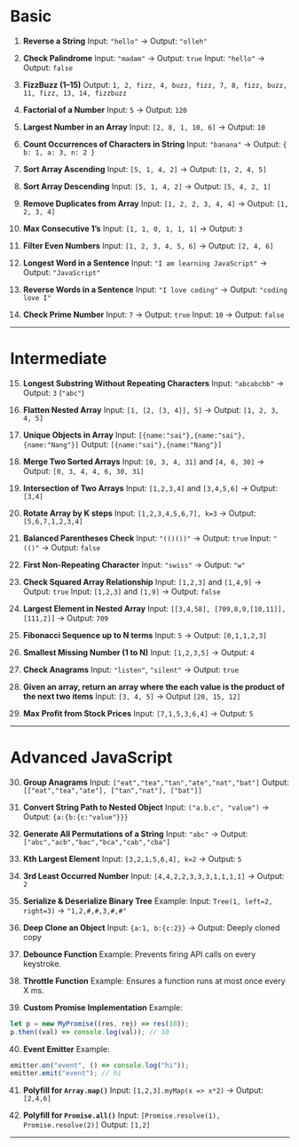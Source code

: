 # Basic

1. **Reverse a String**
   Input: `"hello"` → Output: `"olleh"`

2. **Check Palindrome**
   Input: `"madam"` → Output: `true`
   Input: `"hello"` → Output: `false`

3. **FizzBuzz (1–15)**
   Output: `1, 2, fizz, 4, buzz, fizz, 7, 8, fizz, buzz, 11, fizz, 13, 14, fizzbuzz`

4. **Factorial of a Number**
   Input: `5` → Output: `120`

5. **Largest Number in an Array**
   Input: `[2, 8, 1, 10, 6]` → Output: `10`

6. **Count Occurrences of Characters in String**
   Input: `"banana"` → Output: `{ b: 1, a: 3, n: 2 }`

7. **Sort Array Ascending**
   Input: `[5, 1, 4, 2]` → Output: `[1, 2, 4, 5]`

8. **Sort Array Descending**
   Input: `[5, 1, 4, 2]` → Output: `[5, 4, 2, 1]`

9. **Remove Duplicates from Array**
   Input: `[1, 2, 2, 3, 4, 4]` → Output: `[1, 2, 3, 4]`

10. **Max Consecutive 1’s**
    Input: `[1, 1, 0, 1, 1, 1]` → Output: `3`

11. **Filter Even Numbers**
    Input: `[1, 2, 3, 4, 5, 6]` → Output: `[2, 4, 6]`

12. **Longest Word in a Sentence**
    Input: `"I am learning JavaScript"` → Output: `"JavaScript"`

13. **Reverse Words in a Sentence**
    Input: `"I love coding"` → Output: `"coding love I"`

14. **Check Prime Number**
    Input: `7` → Output: `true`
    Input: `10` → Output: `false`

---

# Intermediate

15. **Longest Substring Without Repeating Characters**
    Input: `"abcabcbb"` → Output: `3` (`"abc"`)

16. **Flatten Nested Array**
    Input: `[1, [2, [3, 4]], 5]` → Output: `[1, 2, 3, 4, 5]`

17. **Unique Objects in Array**
    Input: `[{name:"sai"},{name:"sai"},{name:"Nang"}]`
    Output: `[{name:"sai"},{name:"Nang"}]`

18. **Merge Two Sorted Arrays**
    Input: `[0, 3, 4, 31]` and `[4, 6, 30]` → Output: `[0, 3, 4, 4, 6, 30, 31]`

19. **Intersection of Two Arrays**
    Input: `[1,2,3,4]` and `[3,4,5,6]` → Output: `[3,4]`

20. **Rotate Array by K steps**
    Input: `[1,2,3,4,5,6,7], k=3` → Output: `[5,6,7,1,2,3,4]`

21. **Balanced Parentheses Check**
    Input: `"(()())"` → Output: `true`
    Input: `"(()"` → Output: `false`

22. **First Non-Repeating Character**
    Input: `"swiss"` → Output: `"w"`

23. **Check Squared Array Relationship**
    Input: `[1,2,3]` and `[1,4,9]` → Output: `true`
    Input: `[1,2,3]` and `[1,9]` → Output: `false`

24. **Largest Element in Nested Array**
    Input: `[[3,4,58], [709,8,9,[10,11]], [111,2]]` → Output: `709`

25. **Fibonacci Sequence up to N terms**
    Input: `5` → Output: `[0,1,1,2,3]`

26. **Smallest Missing Number (1 to N)**
    Input: `[1,2,3,5]` → Output: `4`

27. **Check Anagrams**
    Input: `"listen"`, `"silent"` → Output: `true`

28. **Given an array, return an array where the each value is the product of the next two items**
    Input: `[3, 4, 5]` → Output `[20, 15, 12]`

29. **Max Profit from Stock Prices**
    Input: `[7,1,5,3,6,4]` → Output: `5`

---

# Advanced JavaScript

30. **Group Anagrams**
    Input: `["eat","tea","tan","ate","nat","bat"]`
    Output: `[["eat","tea","ate"], ["tan","nat"], ["bat"]]`

31. **Convert String Path to Nested Object**
    Input: `("a.b.c", "value")` → Output: `{a:{b:{c:"value"}}}`

32. **Generate All Permutations of a String**
    Input: `"abc"` → Output: `["abc","acb","bac","bca","cab","cba"]`

33. **Kth Largest Element**
    Input: `[3,2,1,5,6,4], k=2` → Output: `5`

34. **3rd Least Occurred Number**
    Input: `[4,4,2,2,3,3,3,1,1,1,1]` → Output: `2`

35. **Serialize & Deserialize Binary Tree**
    Example:
    Input: `Tree(1, left=2, right=3)` → `"1,2,#,#,3,#,#"`

36. **Deep Clone an Object**
    Input: `{a:1, b:{c:2}}` → Output: Deeply cloned copy

37. **Debounce Function**
    Example: Prevents firing API calls on every keystroke.

38. **Throttle Function**
    Example: Ensures a function runs at most once every X ms.

39. **Custom Promise Implementation**
    Example:

```js
let p = new MyPromise((res, rej) => res(10));
p.then((val) => console.log(val)); // 10
```

40. **Event Emitter**
    Example:

```js
emitter.on("event", () => console.log("hi"));
emitter.emit("event"); // hi
```

41. **Polyfill for `Array.map()`**
    Input: `[1,2,3].myMap(x => x*2)` → Output: `[2,4,6]`

42. **Polyfill for `Promise.all()`**
    Input: `[Promise.resolve(1), Promise.resolve(2)]`
    Output: `[1,2]`

---
